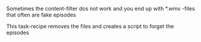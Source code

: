 Sometimes the content-filter dos not work and you end up with *.wmv -files that often are fake episodes

This task-recipe removes the files and creates a script to forget the episodes
